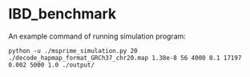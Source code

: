 # IBD_benchmark
An example command of running simulation program:
```
python -u ./msprime_simulation.py 20 ./decode_hapmap_format_GRCh37_chr20.map 1.38e-8 56 4000 0.1 17197 0.002 5000 1.0 ./output/
```
